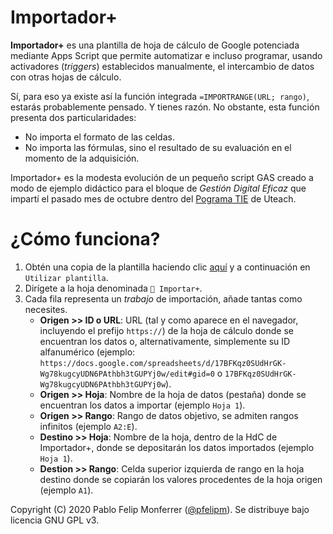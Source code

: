 # Importador+
**Importador+** es una plantilla de hoja de cálculo de Google potenciada mediante Apps Script que permite automatizar e incluso programar, usando activadores (*triggers*) establecidos manualmente, el intercambio de datos con otras hojas de cálculo.

Sí, para eso ya existe así la función integrada `=IMPORTRANGE(URL; rango)`, estarás probablemente pensado. Y tienes razón. No obstante, esta función presenta dos particularidades:

+ No importa el formato de las celdas.
+ No importa las fórmulas, sino el resultado de su evaluación en el momento de la adquisición.

Importador+ es la modesta evolución de un pequeño script GAS creado a modo de ejemplo didáctico para el bloque de *Gestión Digital Eficaz* que impartí el pasado mes de octubre dentro del [Pograma TIE](https://u-teach.co/tie) de Uteach.

# ¿Cómo funciona?

1. Obtén una copia de la plantilla haciendo clic [aquí](https://docs.google.com/spreadsheets/d/18EQAHxf-pvijBnzjpy3M4Q_WDkFvsoO54tns5gO51yM/template/preview) y a continuación en `Utilizar plantilla`.
1. Dirígete a la hoja denominada `🔄 Importar+`.
1. Cada fila representa un *trabajo* de importación, añade tantas como necesites.
    + **Origen >> ID o URL**: URL (tal y como aparece en el navegador, incluyendo el prefijo `https://`) de la hoja de cálculo donde se encuentran los datos o, alternativamente, simplemente su ID alfanumérico (ejemplo: `https://docs.google.com/spreadsheets/d/17BFKqz0SUdHrGK-Wg78kugcyUDN6PAthbh3tGUPYj0w/edit#gid=0` o `17BFKqz0SUdHrGK-Wg78kugcyUDN6PAthbh3tGUPYj0w`).
    + **Origen >> Hoja**: Nombre de la hoja de datos (pestaña) donde se encuentran los datos a importar (ejemplo `Hoja 1`).
    + **Origen >> Rango**: Rango de datos objetivo, se admiten rangos infinitos (ejemplo `A2:E`).
    + **Destino >> Hoja**: Nombre de la hoja, dentro de la HdC de Importador+, donde se depositarán los datos importados (ejemplo `Hoja 1`).
    + **Destion >> Rango**: Celda superior izquierda de rango en la hoja destino donde se copiarán los valores procedentes de la hoja origen (ejemplo `A1`).







Copyright (C) 2020 Pablo Felip Monferrer ([@pfelipm](https://twitter.com/pfelipm)). Se distribuye bajo licencia GNU GPL v3.
